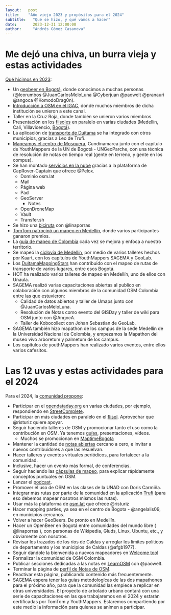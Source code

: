 ```yaml
---
layout:   post
title:    "Año viejo 2023 y propósitos para el 2024"
subtitle:   "Qué se hizo, y qué vamos a hacer"
date:       2023-12-31 12:00:00
author:     "Andrés Gómez Casanova"
---
```


# Me dejó una chiva, un burra vieja y estas actividades

[Qué hicimos en 2023](https://t.me/osmco/1/20598):

* Un [geobeer en Bogotá](https://www.meetup.com/maptime-bogota-colombia-osm/events/292605511/), donde conocimos a muchas personas (@leorumbos @JuanCarlosMeloLuna @Cyberjuan @paowelt @pranauri @angoca @KomodoDrag0n).
* [Introducción a OSM en el IGAC](https://twitter.com/igacColombia/status/1684702203699691521), donde muchos miembros de dicha institución se unieron a este canal.
* Taller en la Cruz Roja, donde también se unieron varios miembros.
* Presentación en los [flisoles](https://flisol.info/FLISOL2023/Colombia) en paralelo en varias ciudades (Medellín, Cali, Villavicencio, [Bogotá](https://www.meetup.com/maptime-bogota-colombia-osm/events/293104981/)).
* La aplicación de [transporte de Duitama](https://busboy.app/) se ha integrado con otros municipios, gracias a Leo de Trufi.
* [Mapeamos el centro de Mosquera](https://www.meetup.com/maptime-bogota-colombia-osm/events/293432063/), Cundinamarca junto con el capítulo de YouthMappers de la UN de Bogotá - UNGeoParche, con una técnica de resolución de notas en tiempo real (gente en terreno, y gente en los compus).
* Se han montado [servicios en la nube](https://pad.osm.lat/s/FTvJUqi9u) gracias a la plataforma de CapRover-Captain que ofrece @Pelox.
  * Dominio osm.lat
  * Mail
  * Página web
  * Pad
  * GeoServer
    * Notes 
  * OpenDroneMap
  * Vault
  * Transfer.sh
* Se hizo una [biciruta](https://www.meetup.com/maptime-bogota-colombia-osm/events/295827685/) con @linaporras 
* [TomTom patrocinó un mapeo en Medellín](https://www.facebook.com/groups/98009745459/posts/10160958289935460), donde varios participantes ganaron premios.
* La [guía de mapeo de Colombia](https://wiki.openstreetmap.org/wiki/ES:Colombia/Gu%C3%ADa_para_mapear) cada vez se mejora y enfoca a nuestro territorio.
* Se mapeó la [ciclovía de Medellín](https://wiki.openstreetmap.org/wiki/ES:Colombia/Proyecto-Ciclov%C3%ADas/Medell%C3%ADn), por medio de varios talleres hechos por Kaart, con los capítulos de YouthMappers SAGEMA y GeoLab.
* Los [DuitamaMappingStars](https://www.instagram.com/duitamamappingstars/) han contribuido con el mapeo de rutas de transporte de varios lugares, entre esos Bogotá.
* HOT ha realizado varios talleres de mapeo en Medellín, uno de ellos con Unaula.
* SAGEMA realizó varias capacitaciones abiertas al publico en colaboración con algunos miembros de la comunidad OSM Colombia entre las que estuvieron:
  * Calidad de datos abiertos y taller de Umaps junto con @JuanCarlosMeloLuna.
  * Resolución de Notas como evento del GISDay y taller de wiki para OSM junto con @AngocA.
  * Taller de Kobocollect con Johan Sebastian de GeoLab.
* SAGEMA también hizo mapathon de los campus de la sede Medellín de la Universidad Nacional de Colombia, y empezamos la Mapathon del museo vivo arboretum y palmetum de los campus.
* Los capítulos de youthMappers han realizado varios eventos, entre ellos varios cafesitos.

# Las 12 uvas y estas actividades para el 2024

Para el 2024, la [comunidad propone](https://t.me/osmco/1/20600):

* Participar en el [opendataday.org](OpenDataDay) en varias ciudades, por ejemplo, respondiendo en [StreetComplete](https://f-droid.org/packages/de.westnordost.streetcomplete.expert/).
* Participar en más ciudades en paralelo en el [flisol](https://flisol.info/FLISOL2023/Colombia). Aprovechar que @risturiz quiere apoyar.
* Seguir haciendo talleres de OSM y promocionar tanto el uso como la contribución en OSM. Ya tenemos [guías](https://teachosm.org/projects/), presentaciones, vídeos.
  * Muchos se promocionan en [MaptimeBogota](https://www.meetup.com/maptime-bogota-colombia-osm/)
* Mantener la cantidad de [notas abiertas](https://resultmaps.neis-one.org/osm-notes-country?c=Colombia) cercano a cero, e invitar a nuevos contribuidores a que las resuelvan.
* Hacer talleres y eventos virtuales periódicos, para fortalecer a la comunidad.
* Inclusive, hacer un evento más formal, de conferencias.
* Seguir haciendo las [cápsulas de mapeo](https://www.instagram.com/reel/C0YAdbrMrCs/), para explicar rápidamente conceptos puntuales en OSM.
* Lanzar el [podcast](https://pad.osm.lat/s/wchOABdzi).
* Promover el uso de OSM en las clases de la UNAD con Doris Carmiña.
* Integrar más rutas por parte de la comunidad en la aplicación [Trufi](https://www.trufi-association.org/) (para eso debemos mapear nosotros mismos las rutas).
* Usar más la plataforma de [osm.lat](osm.lat) que ofrece @risturiz
* Hacer mapping parties, ya sea en el centro de Bogota - @angelalis09, en municipios cercanos.
* Volver a hacer GeoBeers. De pronto en Medellín.
* Hacer un OpenBeer en Bogotá entre comunidades del mundo libre ( @linaporras ), con personas de Wikipedia, Gluds, Linux, Ubuntu, etc., y obviamente con nosotros.
* Revisar los trazados de los ríos de Caldas y arreglar los límites políticos de departamento y los municipios de Caldas (@afgb1977).
* Seguir dándole la bienvenida a nuevos mapeadores en [Welcome tool](https://welcome.osm.be/)
* Formalizar la comunidad de OSM Colombia.
* Publicar secciones dedicadas a las notas en [LearnOSM](https://learnosm.org/es/) con @paowelt.
* Terminar la página de [perfil de Notas de OSM](https://github.com/OSMLatam/OSM-Notes-profile).
* Reactivar esta página, publicando contenido más frecuentemente.
* SAGEMA espera tener las guias metodologícas de las dos mapathones para el próximo año, para que la comunidad las empiece a replicar en otras universidades. El proyecto de arbolado urbano contará con una serie de capacitaciones en las que trabajaremos en el 2024 y estarán certificadas por TomTom y YouthMappers. Estaremos compartiendo por este medio la información para quienes se animen a participar.
